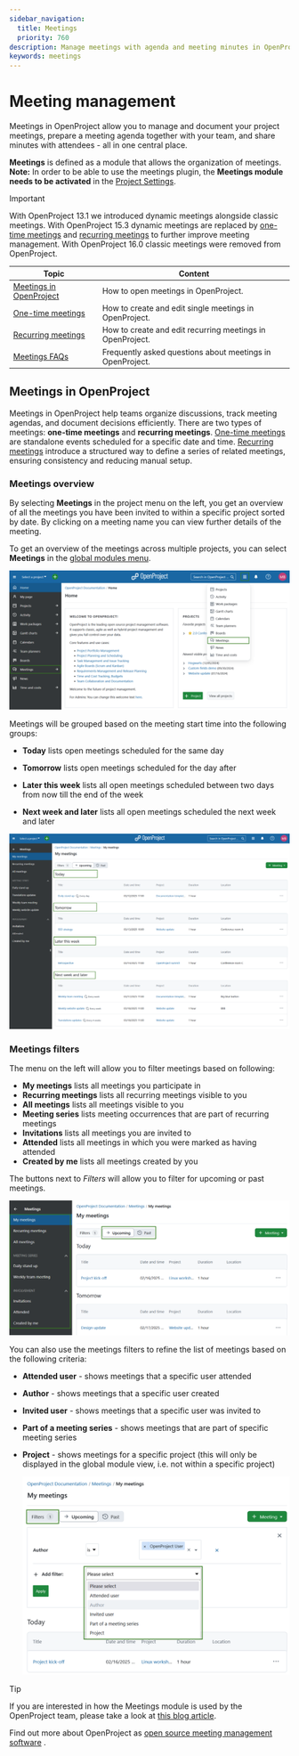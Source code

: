 ```yaml
---
sidebar_navigation:
  title: Meetings
  priority: 760
description: Manage meetings with agenda and meeting minutes in OpenProject.
keywords: meetings
---
```


# Meeting management

Meetings in OpenProject allow you to manage and document your project meetings, prepare a meeting agenda together with your team, and share minutes with attendees - all in one central place.

<div class="glossary">

**Meetings** is defined as a module that allows the organization of meetings.
**Note:** In order to be able to use the meetings plugin, the **Meetings module needs to be activated** in the [Project Settings](../projects/project-settings/modules/).

</div>

> [!IMPORTANT]
> With OpenProject 13.1 we introduced dynamic meetings alongside classic meetings.
> With OpenProject 15.3 dynamic meetings are replaced by [one-time meetings](one-time-meetings) and [recurring meetings](recurring-meetings) to further improve meeting management.
> With OpenProject 16.0 classic meetings were removed from OpenProject.



| Topic                                               | Content                                                   |
| --------------------------------------------------- | --------------------------------------------------------- |
| [Meetings in OpenProject](#meetings-in-openproject) | How to open meetings in OpenProject.                      |
| [One-time meetings](one-time-meetings/)             | How to create and edit single meetings in OpenProject.    |
| [Recurring meetings](recurring-meetings/)           | How to create and edit recurring meetings in OpenProject. |
| [Meetings FAQs](meetings-faq)                       | Frequently asked questions about meetings in OpenProject. |

## Meetings in OpenProject

Meetings in OpenProject help teams organize discussions, track meeting agendas, and document decisions efficiently. There are two types of meetings: **one-time meetings** and **recurring meetings**. [One-time meetings](one-time-meetings/) are standalone events scheduled for a specific date and time. [Recurring meetings](recurring-meetings/) introduce a structured way to define a series of related meetings, ensuring consistency and reducing manual setup.

### Meetings overview

By selecting **Meetings** in the project menu on the left, you get an overview of all the meetings you have been invited to within a specific project sorted by date. By clicking on a meeting name you can view further details of the meeting.

To get an overview of the meetings across multiple projects, you can select **Meetings** in the [global modules menu](../../user-guide/home/global-modules/).

![Select meetings module from openproject global modules ](openproject_userguide_meetings_module_select.png)

Meetings will be grouped based on the meeting start time into the following groups:

- **Today** lists open meetings scheduled for the same day

- **Tomorrow** lists open meetings scheduled for the day after

- **Later this week** lists all open meetings scheduled between two days from now till the end of the week 

- **Next week and later** lists all open meetings scheduled the next week and later

![Meetings overview in openproject global modules](openproject_userguide_meetings_overview.png)

### Meetings filters

The menu on the left will allow you to filter meetings based on following:

- **My meetings** lists all meetings you participate in
- **Recurring meetings** lists all recurring meetings visible to you
- **All meetings** lists all meetings visible to you
- **Meeting series** lists meeting occurrences that are part of recurring meetings
- **Invitations** lists all meetings you are invited to
- **Attended** lists all meetings in which you were marked as having attended
- **Created by me** lists all meetings created by you

The buttons next to *Filters* will allow you to filter for upcoming or past meetings.

![Meetings module side menu in OpenProject](openproject_userguide_meetings_side_menu.png)

You can also use the meetings filters to refine the list of meetings based on the following criteria: 

- **Attended user** - shows meetings that a specific user attended

- **Author** - shows meetings that a specific user created

- **Invited user** - shows meetings that a specific user was invited to

- **Part of a meeting series** - shows meetings that are part of specific meeting series

- **Project** - shows meetings for a specific project (this will only be displayed in the global module view, i.e. not within a specific project)

  ![Filter the list of dynamic meetings in OpenProject](openproject_userguide_meetings_filters.png)

> [!TIP]
> If you are interested in how the Meetings module is used by the OpenProject team, please take a look at [this blog article](https://www.openproject.org/blog/meeting-management-example/). 
>
>  Find out more about OpenProject as [open source meeting management software]( https://www.openproject.org/collaboration-software-features/meeting-management/) .
